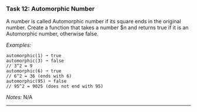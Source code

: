 ### Task 12: Automorphic Number
A number is called Automorphic number if its square ends in the original number. Create a function that takes a number $n and returns true if it is an Automorphic number, otherwise false.

*Examples:*
```
automorphic(1) ➞ true
automorphic(3) ➞ false
// 3^2 = 9
automorphic(6) ➞ true
// 6^2 = 36 (ends with 6)
automorphic(95) ➞ false
// 95^2 = 9025 (does not end with 95)
```
*Notes:*
N/A
***
